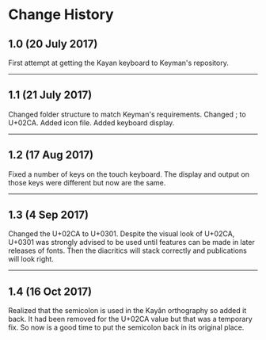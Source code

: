 ﻿Change History
=======================

1.0 (20 July 2017)
------------------

First attempt at getting the Kayan keyboard to Keyman's repository.

------------------
1.1 (21 July 2017)
------------------

Changed folder structure to match Keyman's requirements.
Changed ; to U+02CA.
Added icon file.
Added keyboard display.

-----------------
1.2 (17 Aug 2017)
-----------------

Fixed a number of keys on the touch keyboard. 
The display and output on those keys were different but now are the same.

----------------
1.3 (4 Sep 2017)
----------------

Changed the U+02CA to U+0301.
Despite the visual look of U+02CA, U+0301 was strongly advised to be used until features can be made in later releases of fonts. Then the diacritics will stack correctly and publications will look right.

-----------------
1.4 (16 Oct 2017)
-----------------

Realized that the semicolon is used in the Kayǎn orthography so added it back. It had been removed for the U+02CA value but that was a temporary fix. So now is a good time to put the semicolon back in its original place.
